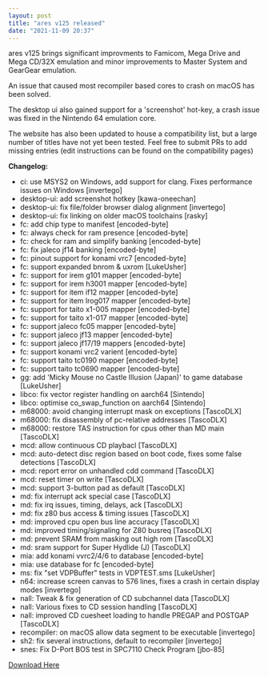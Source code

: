 ```yaml
---
layout: post
title: "ares v125 released"
date: "2021-11-09 20:37"
---
```


ares v125 brings significant improvments to Famicom, Mega Drive and Mega CD/32X emulation
and minor improvements to Master System and GearGear emulation.

An issue that caused most recompiler based cores to crash on macOS has been solved.

The desktop ui also gained support for a 'screenshot' hot-key, a crash issue was fixed in the Nintendo 64 emulation core.

The website has also been updated to house a compatibility list, but a large number of titles have not yet been tested.
Feel free to submit PRs to add missing entries (edit instructions can be found on the compatibility pages)

**Changelog:**
* ci: use MSYS2 on Windows, add support for clang. Fixes performance issues on Windows [invertego]
* desktop-ui: add screenshot hotkey [kawa-oneechan]
* desktop-ui: fix file/folder browser dialog alignment [invertego]
* desktop-ui: fix linking on older macOS toolchains [rasky]
* fc: add chip type to manifest [encoded-byte]
* fc: always check for ram presence [encoded-byte]
* fc: check for ram and simplify banking [encoded-byte]
* fc: fix jaleco jf14 banking [encoded-byte]
* fc: pinout support for konami vrc7 [encoded-byte]
* fc: support expanded bnrom & uxrom [LukeUsher]
* fc: support for irem g101 mapper [encoded-byte]
* fc: support for irem h3001 mapper [encoded-byte]
* fc: support for item if12 mapper [encoded-byte]
* fc: support for item lrog017 mapper [encoded-byte]
* fc: support for taito x1-005 mapper [encoded-byte]
* fc: support for taito x1-017 mapper [encoded-byte]
* fc: support jaleco fc05 mapper [encoded-byte]
* fc: support jaleco jf13 mapper [encoded-byte]
* fc: support jaleco jf17/19 mappers [encoded-byte]
* fc: support konami vrc2 varient [encoded-byte]
* fc: support taito tc0190 mapper [encoded-byte]
* fc: support taito tc0690 mapper [encoded-byte]
* gg: add 'Micky Mouse no Castle Illusion (Japan)' to game database [LukeUsher]
* libco: fix vector register handling on aarch64 [Sintendo]
* libco: optimise co_swap_function on aarch64 [Sintendo]
* m68000: avoid changing interrupt mask on exceptions [TascoDLX]
* m68000: fix disassembly of pc-relative addresses [TascoDLX]
* m68000: restore TAS instruction for cpus other than MD main [TascoDLX]
* mcd: allow continuous CD playbacl [TascoDLX]
* mcd: auto-detect disc region based on boot code, fixes some false detections [TascoDLX]
* mcd: report error on unhandled cdd command [TascoDLX]
* mcd: reset timer on write [TascoDLX]
* mcd: support 3-button pad as default [TascoDLX]
* md: fix interrupt ack special case [TascoDLX]
* md: fix irq issues, timing, delays, ack [TascoDLX]
* md: fix z80 bus access & timing issues [TascoDLX]
* md: improved cpu open bus line accuracy [TascoDLX]
* md: improved timing/signaling for Z80 busreq [TascoDLX]
* md: prevent SRAM from masking out high rom [TascoDLX]
* md: sram support for Super Hydlide (J) [TascoDLX]
* mia: add konami vvrc2/4/6 to database [encoded-byte]
* mia: use database for fc [encoded-byte]
* ms: fix "set VDPBuffer" tests in VDPTEST.sms [LukeUsher]
* n64: increase screen canvas to 576 lines, fixes a crash in certain display modes [invertego]
* nall: Tweak & fix generation of CD subchannel data [TascoDLX]
* nall: Various fixes to CD session handling [TascoDLX]
* nall: improved CD cuesheet loading to handle PREGAP and POSTGAP [TascoDLX]
* recompiler: on macOS allow data segment to be executable [invertego]
* sh2: fix several instructions, default to recompiler [invertego]
* snes: Fix D-Port BOS test in SPC7110 Check Program [jbo-85]


 

[Download Here](/)
